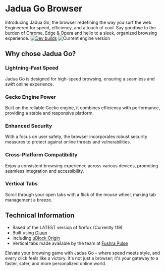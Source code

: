 # Jadua Go Browser
Introducing Jadua Go, the browser redefining the way you surf the web. Engineered for speed, efficiency, and a touch of cool. Say goodbye to the burden of Chrome, Edge & Opera and hello to a sleek, organized browsing experience.
[![Dev builds](https://github.com/JaduaStudios/JaduaGoBrowser/actions/workflows/dev.yml/badge.svg)](https://github.com/JaduaStudios/JaduaGoBrowser/actions/workflows/dev.yml) ![Current engine version](https://img.shields.io/badge/dynamic/json?url=https%3A%2F%2Fraw.githubusercontent.com%2Fpulse-browser%2Fbrowser%2Falpha%2Fgluon.json&query=version.version&style=flat-square&label=Engine%20version)

## Why chose Jadua Go?

### Lightning-Fast Speed
Jadua Go is designed for high-speed browsing, ensuring a seamless and swift online experience.

### Gecko Engine Power
Built on the reliable Gecko engine, it combines efficiency with performance, providing a stable and responsive platform.

### Enhanced Security
With a focus on user safety, the browser incorporates robust security measures to protect against online threats and vulnerabilities.

### Cross-Platform Compatibility
Enjoy a consistent browsing experience across various devices, promoting seamless integration and accessibility.

### Vertical Tabs
Scroll through your open tabs with a flick of the mouse wheel, making tab management a breeze.

## Technical Information
- Based of the LATEST version of firefox (Currently 119)
- Built using [Gluon](https://github.com/pulse-browser/gluon)
- Including [uBlock Origin](https://github.com/gorhill/uBlock)
- Vertical tabs made available by the team at [Fushra Pulse](https://github.com/pulse-browser)

Elevate your browsing game with Jadua Go – where speed meets style, and every click feels like a victory. It's not just a browser; it's your gateway to a faster, safer, and more personalized online world.